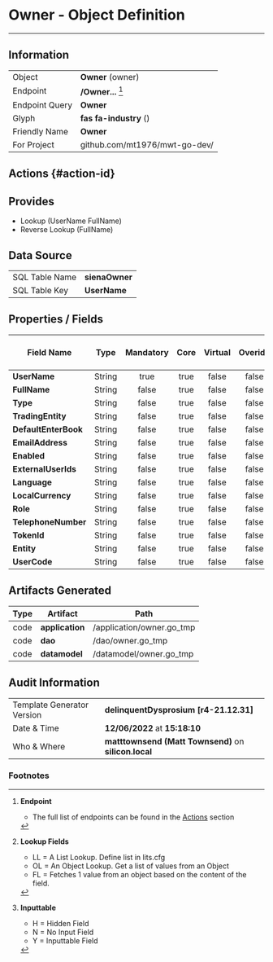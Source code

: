# **Owner** - Object Definition
---
##  Information
|   |   |
|---|---|
|Object         |**Owner** (owner) |
|Endpoint 	    |**/Owner...** [^1]|
|Endpoint Query |**Owner**|
Glyph|**fas fa-industry** ()
Friendly Name|**Owner**|
|For Project    |github.com/mt1976/mwt-go-dev/|

##  Actions {#action-id}













##  Provides
 * Lookup (UserName FullName)
 * Reverse Lookup (FullName)





##  Data Source 
|   |   |
|---|---|
SQL Table Name       | **sienaOwner**
SQL Table Key | **UserName**



##  Properties / Fields
| Field Name| Type | Mandatory | Core | Virtual | Overide | Lookup [^2]| Lookup Object      | Lookup Field Source         | Lookup Return Value                | Inputable [^3]|DB Column|Default Value|
| -- | --  | :--: | :--: | :--: |:--: |:--: |:--: |-- |-- |:--: |-- | --|
|**UserName**|String|true|true|false|false|||||Y|UserName||
|**FullName**|String|false|true|false|false|||||Y|FullName||
|**Type**|String|false|true|false|false|||||Y|Type||
|**TradingEntity**|String|false|true|false|false|||||Y|TradingEntity||
|**DefaultEnterBook**|String|false|true|false|false|||||Y|DefaultEnterBook||
|**EmailAddress**|String|false|true|false|false|||||Y|EmailAddress||
|**Enabled**|String|false|true|false|false|||||Y|Enabled||
|**ExternalUserIds**|String|false|true|false|false|||||Y|ExternalUserIds||
|**Language**|String|false|true|false|false|||||Y|Language||
|**LocalCurrency**|String|false|true|false|false|||||Y|LocalCurrency||
|**Role**|String|false|true|false|false|||||Y|Role||
|**TelephoneNumber**|String|false|true|false|false|||||Y|TelephoneNumber||
|**TokenId**|String|false|true|false|false|||||Y|TokenId||
|**Entity**|String|false|true|false|false|||||Y|Entity||
|**UserCode**|String|false|true|false|false|||||Y|UserCode||


##  Artifacts Generated
| Type | Artifact | Path|
| :--: | -- | -- |
| code | **application** | /application/owner.go_tmp |
| code | **dao** | /dao/owner.go_tmp |
| code | **datamodel** | /datamodel/owner.go_tmp |


## Audit Information
|   |   |
|---|---|
Template Generator Version   | **delinquentDysprosium [r4-21.12.31]**
Date & Time		     | **12/06/2022** at **15:18:10**
Who & Where		     | **matttownsend (Matt Townsend)** on **silicon.local**

### Footnotes
[^1]: **Endpoint**
    * The full list of endpoints can be found in the [Actions](#action-id) section
[^2]: **Lookup Fields**
    * LL = A List Lookup. Define list in lits.cfg
    * OL = An Object Lookup. Get a list of values from an Object
    * FL = Fetches 1 value from an object based on the content of the field. 
[^3]: **Inputtable**   
    * H = Hidden Field
    * N = No Input Field
    * Y = Inputtable Field